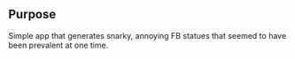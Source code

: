 ## Purpose
Simple app that generates snarky, annoying FB statues that seemed to have been
prevalent at one time.

